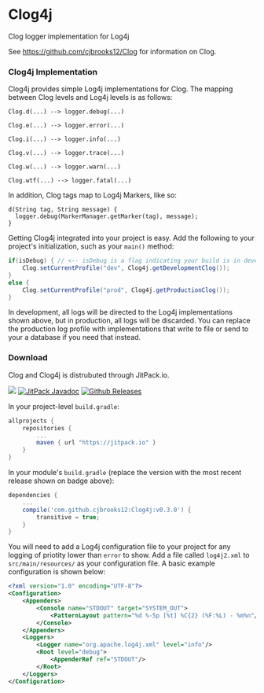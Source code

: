 # Clog4j
Clog logger implementation for Log4j

See https://github.com/cjbrooks12/Clog for information on Clog.

### Clog4j Implementation

Clog4j provides simple Log4j implementations for Clog. The mapping between Clog levels and Log4j levels is as follows:

`Clog.d(...) --> logger.debug(...)`

`Clog.e(...) --> logger.error(...)`

`Clog.i(...) --> logger.info(...)`

`Clog.v(...) --> logger.trace(...)`

`Clog.w(...) --> logger.warn(...)`

`Clog.wtf(...) --> logger.fatal(...)`

In addition, Clog tags map to Log4j Markers, like so:

```
d(String tag, String message) {
  logger.debug(MarkerManager.getMarker(tag), message);
}
```

Getting Clog4j integrated into your project is easy. Add the following to your project's initialization, such as your `main()` method:

```java
if(isDebug) { // <-- isDebug is a flag indicating your build is in development, replace with your actual debug check
    Clog.setCurrentProfile("dev", Clog4j.getDevelopmentClog());
}
else {
    Clog.setCurrentProfile("prod", Clog4j.getProductionClog());
}
```

In development, all logs will be directed to the Log4j implementations shown above, but in production, all logs will be discarded. You can replace the production log profile with implementations that write to file or send to your a database if you need that instead.

### Download
Clog and Clog4j is distrubuted through JitPack.io.

[![](https://jitpack.io/v/cjbrooks12/Clog4j.svg)](https://jitpack.io/#cjbrooks12/Clog4j)
[![JitPack Javadoc](https://img.shields.io/github/tag/cjbrooks12/Clog.svg?maxAge=2592000&label=javadoc)](https://jitpack.io/com/github/cjbrooks12/Clog/v0.3.0/javadoc/)
[![Github Releases](https://img.shields.io/github/downloads/cjbrooks12/Clog4j/latest/total.svg?maxAge=2592000)]()

In your project-level `build.gradle`:

```groovy
allprojects {
    repositories {
        ...
        maven { url "https://jitpack.io" }
    }
}
```

In your module's `build.gradle` (replace the version with the most recent release shown on badge above):
```groovy
dependencies {
    ...
    compile('com.github.cjbrooks12:Clog4j:v0.3.0') {
        transitive = true;
    }
}
```

You will need to add a Log4j configuration file to your project for any logging of priotity lower than `error` to show. Add a file called `log4j2.xml` to `src/main/resources/` as your configuration file. A basic example configuration is shown below:

```xml
<?xml version="1.0" encoding="UTF-8"?>
<Configuration>
    <Appenders>
        <Console name="STDOUT" target="SYSTEM_OUT">
            <PatternLayout pattern="%d %-5p [%t] %C{2} (%F:%L) - %m%n"/>
        </Console>
    </Appenders>
    <Loggers>
        <Logger name="org.apache.log4j.xml" level="info"/>
        <Root level="debug">
            <AppenderRef ref="STDOUT"/>
        </Root>
    </Loggers>
</Configuration>
```
